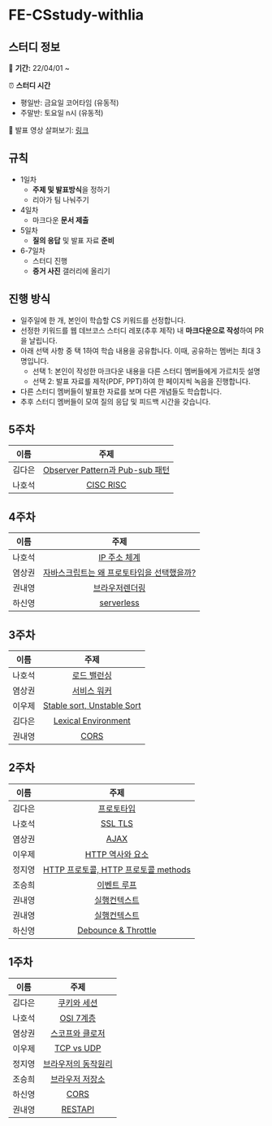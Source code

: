 # FE-CSstudy-withlia

## 스터디 정보

📅 **기간:** 22/04/01 ~

⏰ **스터디 시간**

- 평일반: 금요일 코어타임 (유동적)
- 주말반: 토요일 n시 (유동적)

📖 발표 영상 살펴보기: [링크](https://present.do/members/6135b0fd36d3610dce4848ea)

## 규칙

- 1일차
  - **주제 및 발표방식**을 정하기
  - 리아가 팀 나눠주기
- 4일차
  - 마크다운 **문서 제출**
- 5일차
  - **질의 응답** 및 발표 자료 **준비**
- 6-7일차
  - 스터디 진행
  - **증거 사진** 갤러리에 올리기

## 진행 방식

- 일주일에 한 개, 본인이 학습할 CS 키워드를 선정합니다.
- 선정한 키워드를 웹 데브코스 스터디 레포(추후 제작) 내 **마크다운으로 작성**하여 PR을 날립니다.
- 아래 선택 사항 중 택 1하여 학습 내용을 공유합니다. 이때, 공유하는 멤버는 최대 3명입니다.
  - 선택 1: 본인이 작성한 마크다운 내용을 다른 스터디 멤버들에게 가르치듯 설명
  - 선택 2: 발표 자료를 제작(PDF, PPT)하여 한 페이지씩 녹음을 진행합니다.
- 다른 스터디 멤버들이 발표한 자료를 보며 다른 개념들도 학습합니다.
- 추후 스터디 멤버들이 모여 질의 응답 및 피드백 시간을 갖습니다.

## 5주차

|  이름  |                                                                                                         주제                                                                                                          |
| :----: | :-------------------------------------------------------------------------------------------------------------------------------------------------------------------------------------------------------------------: |
| 김다은 | [Observer Pattern과 Pub-sub 패턴](https://github.com/prgrms-web-devcourse/FE-CSstudy-withlia/blob/main/5%EC%A3%BC%EC%B0%A8/%EA%B9%80%EB%8B%A4%EC%9D%80-Observer%20Pattern%EA%B3%BC%20Pub-sub%20%ED%8C%A8%ED%84%B4.md) |
| 나호석 |                                    [CISC RISC](https://github.com/prgrms-web-devcourse/FE-CSstudy-withlia/blob/main/5%EC%A3%BC%EC%B0%A8/%EB%82%98%ED%98%B8%EC%84%9D-CISC-RISC.md)                                     |

## 4주차

|  이름  |                                                                                                                                                               주제                                                                                                                                                                |
| :----: | :-------------------------------------------------------------------------------------------------------------------------------------------------------------------------------------------------------------------------------------------------------------------------------------------------------------------------------: |
| 나호석 |                                                                         [IP 주소 체계](https://github.com/prgrms-web-devcourse/FE-CSstudy-withlia/blob/main/4%EC%A3%BC%EC%B0%A8/%EB%82%98%ED%98%B8%EC%84%9D-IP%20%EC%A3%BC%EC%86%8C%EC%B2%B4%EA%B3%84.md)                                                                         |
| 염상권 | [자바스크립트는 왜 프로토타입을 선택했을까?](https://github.com/prgrms-web-devcourse/FE-CSstudy-withlia/blob/main/4%EC%A3%BC%EC%B0%A8/%EC%9E%90%EB%B0%94%EC%8A%A4%ED%81%AC%EB%A6%BD%ED%8A%B8%EB%8A%94%20%EC%99%9C%20%ED%94%84%EB%A1%9C%ED%86%A0%ED%83%80%EC%9E%85%EC%9D%84%20%EC%84%A0%ED%83%9D%ED%96%88%EC%9D%84%EA%B9%8C%3F.md) |
| 권내영 |                                                             [브라우저렌더링](https://github.com/prgrms-web-devcourse/FE-CSstudy-withlia/blob/main/4%EC%A3%BC%EC%B0%A8/%EA%B6%8C%EB%82%B4%EC%98%81-%EB%B8%8C%EB%9D%BC%EC%9A%B0%EC%A0%80%EB%A0%8C%EB%8D%94%EB%A7%81.md)                                                             |
| 하신영 |                                                                                         [serverless](https://github.com/prgrms-web-devcourse/FE-CSstudy-withlia/blob/main/4%EC%A3%BC%EC%B0%A8/%ED%95%98%EC%8B%A0%EC%98%81-serverless.md)                                                                                          |

## 3주차

|  이름  |                                                                                           주제                                                                                           |
| :----: | :--------------------------------------------------------------------------------------------------------------------------------------------------------------------------------------: |
| 나호석 |  [로드 밸런싱](https://github.com/prgrms-web-devcourse/FE-CSstudy-withlia/blob/main/3%EC%A3%BC%EC%B0%A8/%EB%82%98%ED%98%B8%EC%84%9D-%EB%A1%9C%EB%93%9C-%EB%B0%B8%EB%9F%B0%EC%8B%B1.md)   |
| 염상권 |               [서비스 워커](https://github.com/prgrms-web-devcourse/FE-CSstudy-withlia/blob/main/3%EC%A3%BC%EC%B0%A8/%EC%84%9C%EB%B9%84%EC%8A%A4%20%EC%9B%8C%EC%BB%A4.md)                |
| 이우제 | [Stable sort, Unstable Sort](https://github.com/prgrms-web-devcourse/FE-CSstudy-withlia/blob/main/3%EC%A3%BC%EC%B0%A8/%EC%9D%B4%EC%9A%B0%EC%A0%9C-Stable%20sort%2C%20Unstable%20Sort.md) |
| 김다은 |            [Lexical Environment](https://github.com/prgrms-web-devcourse/FE-CSstudy-withlia/blob/main/3%EC%A3%BC%EC%B0%A8/%EA%B9%80%EB%8B%A4%EC%9D%80/LexicalEnvironment.md)             |
| 권내영 |                           [CORS](https://github.com/prgrms-web-devcourse/FE-CSstudy-withlia/blob/main/3%EC%A3%BC%EC%B0%A8/%EA%B6%8C%EB%82%B4%EC%98%81-CORS.md)                           |

## 2주차

|  이름  |                                                                                                     주제                                                                                                     |
| :----: | :----------------------------------------------------------------------------------------------------------------------------------------------------------------------------------------------------------: |
| 김다은 |   [프로토타입](https://github.com/prgrms-web-devcourse/FE-CSstudy-withlia/blob/main/2%EC%A3%BC%EC%B0%A8/2%EC%A3%BC%EC%B0%A8-%ED%94%84%EB%A1%9C%ED%86%A0%ED%83%80%EC%9E%85_%EA%B9%80%EB%8B%A4%EC%9D%80.md)    |
| 나호석 |                                  [SSL TLS](https://github.com/prgrms-web-devcourse/FE-CSstudy-withlia/blob/main/2%EC%A3%BC%EC%B0%A8/%EB%82%98%ED%98%B8%EC%84%9D-SSL_TLS.md)                                  |
| 염상권 |                                                   [AJAX](https://github.com/prgrms-web-devcourse/FE-CSstudy-withlia/blob/main/2%EC%A3%BC%EC%B0%A8/AJAX.md)                                                   |
| 이우제 | [HTTP 역사와 요소](https://github.com/prgrms-web-devcourse/FE-CSstudy-withlia/blob/main/2%EC%A3%BC%EC%B0%A8/%EC%9D%B4%EC%9A%B0%EC%A0%9C-HTTP%EC%9D%98%20%EC%97%AD%EC%82%AC%EC%99%80%20%EC%9A%94%EC%86%8C.md) |
| 정지영 |             [HTTP 프로토콜, HTTP 프로토콜 methods](https://github.com/prgrms-web-devcourse/FE-CSstudy-withlia/blob/main/2%EC%A3%BC%EC%B0%A8/%EC%A0%95%EC%A7%80%EC%98%81-HTTP%26HTTP_Methods.md)              |
| 조승희 |           [이벤트 루프](https://github.com/prgrms-web-devcourse/FE-CSstudy-withlia/blob/main/2%EC%A3%BC%EC%B0%A8/%EC%A1%B0%EC%8A%B9%ED%9D%AC-%EC%9D%B4%EB%B2%A4%ED%8A%B8%20%EB%A3%A8%ED%94%84.md)            |
| 권내영 |        [실행컨텍스트](https://github.com/prgrms-web-devcourse/FE-CSstudy-withlia/blob/main/2%EC%A3%BC%EC%B0%A8/%EA%B6%8C%EB%82%B4%EC%98%81-%EC%8B%A4%ED%96%89%EC%BB%A8%ED%85%8D%EC%8A%A4%ED%8A%B8.md)        |
| 권내영 |        [실행컨텍스트](https://github.com/prgrms-web-devcourse/FE-CSstudy-withlia/blob/main/2%EC%A3%BC%EC%B0%A8/%EA%B6%8C%EB%82%B4%EC%98%81-%EC%8B%A4%ED%96%89%EC%BB%A8%ED%85%8D%EC%8A%A4%ED%8A%B8.md)        |
| 하신영 |                [Debounce & Throttle](https://github.com/prgrms-web-devcourse/FE-CSstudy-withlia/blob/main/2%EC%A3%BC%EC%B0%A8/%ED%95%98%EC%8B%A0%EC%98%81-%20Debounce%20%26%20Throttle%20.md)                |

## 1주차

|  이름  |                                                                                                          주제                                                                                                           |
| :----: | :---------------------------------------------------------------------------------------------------------------------------------------------------------------------------------------------------------------------: |
| 김다은 |                  [쿠키와 세션](https://github.com/prgrms-web-devcourse/FE-CSstudy-withlia/blob/main/1%EC%A3%BC%EC%B0%A8/%EA%B9%80%EB%8B%A4%EC%9D%80-%EC%BF%A0%ED%82%A4%EC%99%80%EC%84%B8%EC%85%98.md)                   |
| 나호석 |                                        [OSI 7계층](https://github.com/prgrms-web-devcourse/FE-CSstudy-withlia/blob/main/1%EC%A3%BC%EC%B0%A8/%EB%82%98%ED%98%B8%EC%84%9D-osi7.md)                                        |
| 염상권 |      [스코프와 클로저](https://github.com/prgrms-web-devcourse/FE-CSstudy-withlia/blob/main/1%EC%A3%BC%EC%B0%A8/%EC%97%BC%EC%83%81%EA%B6%8C-%EC%8A%A4%EC%BD%94%ED%94%84%EC%99%80%20%ED%81%B4%EB%A1%9C%EC%A0%80.md)      |
| 이우제 |                                  [TCP vs UDP](https://github.com/prgrms-web-devcourse/FE-CSstudy-withlia/blob/main/1%EC%A3%BC%EC%B0%A8/%EC%9D%B4%EC%9A%B0%EC%A0%9C-TCP%20vs%20UDP.md)                                   |
| 정지영 | [브라우저의 동작원리](https://github.com/prgrms-web-devcourse/FE-CSstudy-withlia/blob/main/1%EC%A3%BC%EC%B0%A8/%EC%A0%95%EC%A7%80%EC%98%81-%EB%B8%8C%EB%9D%BC%EC%9A%B0%EC%A0%80%EB%8F%99%EC%9E%91%EC%9B%90%EB%A6%AC.md) |
| 조승희 |       [브라우저 저장소](https://github.com/prgrms-web-devcourse/FE-CSstudy-withlia/blob/main/1%EC%A3%BC%EC%B0%A8/%EC%A1%B0%EC%8A%B9%ED%9D%AC-%EB%B8%8C%EB%9D%BC%EC%9A%B0%EC%A0%80%EC%A0%80%EC%9E%A5%EC%86%8C.md)        |
| 하신영 |                                          [CORS](https://github.com/prgrms-web-devcourse/FE-CSstudy-withlia/blob/main/1%EC%A3%BC%EC%B0%A8/%ED%95%98%EC%8B%A0%EC%98%81-CORS.md)                                           |
| 권내영 |                                       [RESTAPI](https://github.com/prgrms-web-devcourse/FE-CSstudy-withlia/blob/main/1%EC%A3%BC%EC%B0%A8/%EA%B6%8C%EB%82%B4%EC%98%81-RESTAPI.md)                                        |
